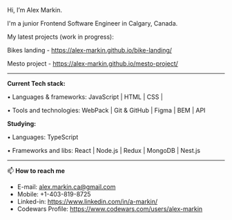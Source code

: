 Hi, I’m Alex Markin.

I'm a junior Frontend Software Engineer in Calgary, Canada.

My latest projects (work in progress):

Bikes landing - https://alex-markin.github.io/bike-landing/

Mesto project - https://alex-markin.github.io/mesto-project/ 

------
**Current Tech stack:**


• Languages & frameworks: JavaScript | HTML | CSS | 

• Tools and technologies: WebPack | Git & GitHub | Figma | BEM | API

**Studying:**


• Languages: TypeScript

• Frameworks and libs: React | Node.js | Redux | MongoDB | Nest.js

------

📫  **How to reach me**

- E-mail: alex.markin.ca@gmail.com
- Mobile: +1-403-819-8725
- Linked-in: https://www.linkedin.com/in/a-markin/
- Codewars Profile: https://www.codewars.com/users/alex-markin
